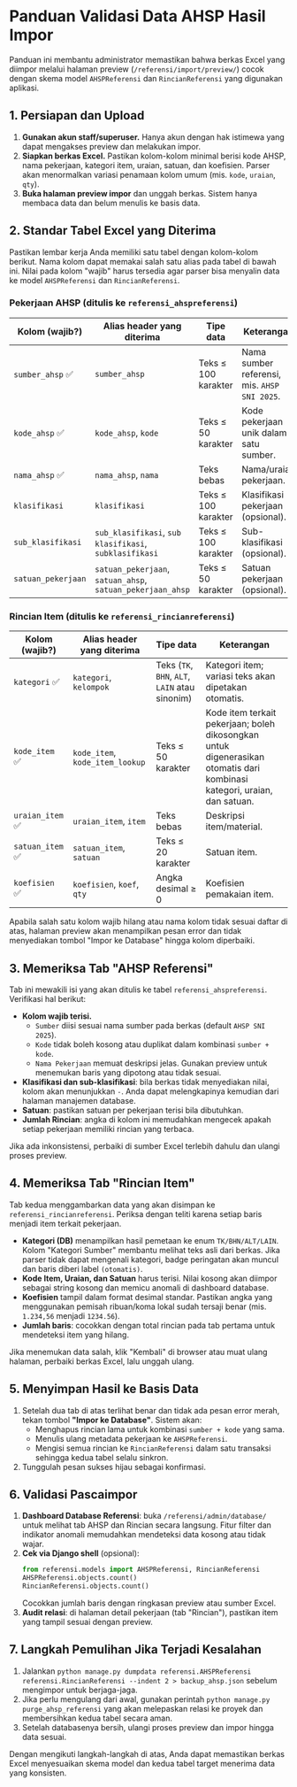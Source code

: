 # Panduan Validasi Data AHSP Hasil Impor

Panduan ini membantu administrator memastikan bahwa berkas Excel yang diimpor
melalui halaman preview (`/referensi/import/preview/`) cocok dengan skema model
`AHSPReferensi` dan `RincianReferensi` yang digunakan aplikasi.

## 1. Persiapan dan Upload
1. **Gunakan akun staff/superuser.** Hanya akun dengan hak istimewa yang dapat
   mengakses preview dan melakukan impor.
2. **Siapkan berkas Excel.** Pastikan kolom-kolom minimal berisi kode AHSP,
   nama pekerjaan, kategori item, uraian, satuan, dan koefisien. Parser akan
   menormalkan variasi penamaan kolom umum (mis. `kode`, `uraian`, `qty`).
3. **Buka halaman preview impor** dan unggah berkas. Sistem hanya membaca data
   dan belum menulis ke basis data.

## 2. Standar Tabel Excel yang Diterima

Pastikan lembar kerja Anda memiliki satu tabel dengan kolom-kolom berikut. Nama
kolom dapat memakai salah satu alias pada tabel di bawah ini. Nilai pada kolom
"wajib" harus tersedia agar parser bisa menyalin data ke model `AHSPReferensi`
dan `RincianReferensi`.

### Pekerjaan AHSP (ditulis ke `referensi_ahspreferensi`)

| Kolom (wajib?) | Alias header yang diterima | Tipe data | Keterangan |
| --- | --- | --- | --- |
| `sumber_ahsp` ✅ | `sumber_ahsp` | Teks ≤ 100 karakter | Nama sumber referensi, mis. `AHSP SNI 2025`. |
| `kode_ahsp` ✅ | `kode_ahsp`, `kode` | Teks ≤ 50 karakter | Kode pekerjaan unik dalam satu sumber. |
| `nama_ahsp` ✅ | `nama_ahsp`, `nama` | Teks bebas | Nama/uraian pekerjaan. |
| `klasifikasi` | `klasifikasi` | Teks ≤ 100 karakter | Klasifikasi pekerjaan (opsional). |
| `sub_klasifikasi` | `sub_klasifikasi`, `sub klasifikasi`, `subklasifikasi` | Teks ≤ 100 karakter | Sub-klasifikasi (opsional). |
| `satuan_pekerjaan` | `satuan_pekerjaan`, `satuan_ahsp`, `satuan_pekerjaan_ahsp` | Teks ≤ 50 karakter | Satuan pekerjaan (opsional). |

### Rincian Item (ditulis ke `referensi_rincianreferensi`)

| Kolom (wajib?) | Alias header yang diterima | Tipe data | Keterangan |
| --- | --- | --- | --- |
| `kategori` ✅ | `kategori`, `kelompok` | Teks (`TK`, `BHN`, `ALT`, `LAIN` atau sinonim) | Kategori item; variasi teks akan dipetakan otomatis. |
| `kode_item` ✅ | `kode_item`, `kode_item_lookup` | Teks ≤ 50 karakter | Kode item terkait pekerjaan; boleh dikosongkan untuk digenerasikan otomatis dari kombinasi kategori, uraian, dan satuan. |
| `uraian_item` ✅ | `uraian_item`, `item` | Teks bebas | Deskripsi item/material. |
| `satuan_item` ✅ | `satuan_item`, `satuan` | Teks ≤ 20 karakter | Satuan item. |
| `koefisien` ✅ | `koefisien`, `koef`, `qty` | Angka desimal ≥ 0 | Koefisien pemakaian item. |

Apabila salah satu kolom wajib hilang atau nama kolom tidak sesuai daftar di
atas, halaman preview akan menampilkan pesan error dan tidak menyediakan tombol
"Impor ke Database" hingga kolom diperbaiki.

## 3. Memeriksa Tab "AHSP Referensi"
Tab ini mewakili isi yang akan ditulis ke tabel `referensi_ahspreferensi`.
Verifikasi hal berikut:

- **Kolom wajib terisi.**
  - `Sumber` diisi sesuai nama sumber pada berkas (default `AHSP SNI 2025`).
  - `Kode` tidak boleh kosong atau duplikat dalam kombinasi `sumber + kode`.
  - `Nama Pekerjaan` memuat deskripsi jelas. Gunakan preview untuk menemukan
    baris yang dipotong atau tidak sesuai.
- **Klasifikasi dan sub-klasifikasi**: bila berkas tidak menyediakan nilai,
  kolom akan menunjukkan `-`. Anda dapat melengkapinya kemudian dari halaman
  manajemen database.
- **Satuan**: pastikan satuan per pekerjaan terisi bila dibutuhkan.
- **Jumlah Rincian**: angka di kolom ini memudahkan mengecek apakah setiap
  pekerjaan memiliki rincian yang terbaca.

Jika ada inkonsistensi, perbaiki di sumber Excel terlebih dahulu dan ulangi
proses preview.

## 4. Memeriksa Tab "Rincian Item"
Tab kedua menggambarkan data yang akan disimpan ke `referensi_rincianreferensi`.
Periksa dengan teliti karena setiap baris menjadi item terkait pekerjaan.

- **Kategori (DB)** menampilkan hasil pemetaan ke enum `TK/BHN/ALT/LAIN`.
  Kolom "Kategori Sumber" membantu melihat teks asli dari berkas. Jika parser
  tidak dapat mengenali kategori, badge peringatan akan muncul dan baris
  diberi label `(otomatis)`.
- **Kode Item, Uraian, dan Satuan** harus terisi. Nilai kosong akan diimpor
  sebagai string kosong dan memicu anomali di dashboard database.
- **Koefisien** tampil dalam format desimal standar. Pastikan angka yang
  menggunakan pemisah ribuan/koma lokal sudah tersaji benar (mis. `1.234,56`
  menjadi `1234.56`).
- **Jumlah baris**: cocokkan dengan total rincian pada tab pertama untuk
  mendeteksi item yang hilang.

Jika menemukan data salah, klik "Kembali" di browser atau muat ulang halaman,
perbaiki berkas Excel, lalu unggah ulang.

## 5. Menyimpan Hasil ke Basis Data
1. Setelah dua tab di atas terlihat benar dan tidak ada pesan error merah,
   tekan tombol **"Impor ke Database"**. Sistem akan:
   - Menghapus rincian lama untuk kombinasi `sumber + kode` yang sama.
   - Menulis ulang metadata pekerjaan ke `AHSPReferensi`.
   - Mengisi semua rincian ke `RincianReferensi` dalam satu transaksi sehingga
     kedua tabel selalu sinkron.
2. Tunggulah pesan sukses hijau sebagai konfirmasi.

## 6. Validasi Pascaimpor
1. **Dashboard Database Referensi**: buka `/referensi/admin/database/` untuk
   melihat tab AHSP dan Rincian secara langsung. Fitur filter dan indikator
   anomali memudahkan mendeteksi data kosong atau tidak wajar.
2. **Cek via Django shell** (opsional):
   ```python
   from referensi.models import AHSPReferensi, RincianReferensi
   AHSPReferensi.objects.count()
   RincianReferensi.objects.count()
   ```
   Cocokkan jumlah baris dengan ringkasan preview atau sumber Excel.
3. **Audit relasi**: di halaman detail pekerjaan (tab "Rincian"), pastikan
   item yang tampil sesuai dengan preview.

## 7. Langkah Pemulihan Jika Terjadi Kesalahan
1. Jalankan `python manage.py dumpdata referensi.AHSPReferensi referensi.RincianReferensi --indent 2 > backup_ahsp.json`
   sebelum mengimpor untuk berjaga-jaga.
2. Jika perlu mengulang dari awal, gunakan perintah `python manage.py purge_ahsp_referensi`
   yang akan melepaskan relasi ke proyek dan membersihkan kedua tabel secara
   aman.
3. Setelah databasenya bersih, ulangi proses preview dan impor hingga data
   sesuai.

Dengan mengikuti langkah-langkah di atas, Anda dapat memastikan berkas Excel
menyesuaikan skema model dan kedua tabel target menerima data yang konsisten.
